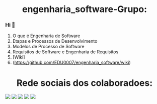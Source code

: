 # <h1 align="center">engenharia_software-Grupo:</h1>
 ### Hi 👋
1. O que é Engenharia de Software
2. Etapas e Processos de Desenvolvimento
3. Modelos de Processo de Software
4. Requisitos de Software e Engenharia de Requisitos
6. [Wiki]
7. (https://github.com/EDU0007/engenharia_software/wiki)
 <h1 align="center">Rede sociais dos colaboradoes:</h1>

[<img src="https://img.shields.io/badge/twitter-%231DA1F2.svg?&style=for-the-badge&logo=twitter&logoColor=white" />](https://twitter.com/USERNAME) [<img src="https://img.shields.io/badge/medium-%2312100E.svg?&style=for-the-badge&logo=medium&logoColor=white" />](https://medium.com/USERNAME)  [<img src="https://img.shields.io/badge/linkedin-%230077B5.svg?&style=for-the-badge&logo=linkedin&logoColor=white" />](https://www.linkedin.com/in/USERNAME/) [<img src = "https://img.shields.io/badge/instagram-%23E4405F.svg?&style=for-the-badge&logo=instagram&logoColor=white">](https://www.instagram.com/USERNAME/) [<img src = "https://img.shields.io/badge/facebook-%231877F2.svg?&style=for-the-badge&logo=facebook&logoColor=white">](https://www.facebook.com/USERNAME)
